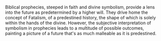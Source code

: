 
Biblical prophecies, steeped in faith and divine symbolism, provide a lens into the future as predetermined by a higher will. They drive home the concept of Fatalism, of a predestined history, the shape of which is solely within the hands of the divine. However, the subjective interpretation of symbolism in prophecies leads to a multitude of possible outcomes, painting a picture of a future that's as much malleable as it is predestined.

